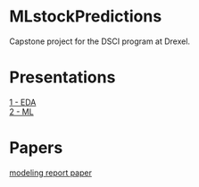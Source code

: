 # MLstockPredictions
Capstone project for the DSCI program at Drexel.

# Presentations
  
[1 - EDA](https://docs.google.com/presentation/d/1BTV6rEOEukcgxXdX7xni_Y6ldnSW14Bd71sL3An4JIU/edit?usp=sharing) </br>
[2 - ML](https://docs.google.com/presentation/d/1pUbL74Wc20A_0fFZgrkaAI5uAOFpSlPv9u6xPBqKN50/edit?usp=sharing)

# Papers

[modeling report paper](https://docs.google.com/document/d/1cfSjLGVgFbFPRtd6eSw_6lfhEF4RA-7NclXc_QzH3LQ/edit?usp=sharing)
